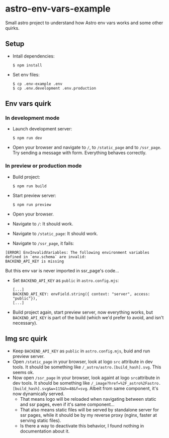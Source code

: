 # astro-env-vars-example

Small astro project to understand how Astro env vars works and some other quirks.

## Setup

- Intall dependencies:

  ```
  $ npm install
  ```

- Set env files:
  ```
  $ cp .env-example .env
  $ cp .env.development .env.production
  ```

## Env vars quirk

### In development mode

- Launch development server:

  ```
  $ npm run dev
  ```

- Open your browser and navigate to `/`, to `/static_page` and to `/ssr_page`. Try sending a message with form. Everything behaves correctly.

### In preview or production mode

- Build project:

  ```
  $ npm run build
  ```

- Start preview server:

  ```
  $ npm run preview
  ```

- Open your browser.
- Navigate to `/`: It should work.
- Navigate to `/static_page`: It should work.
- Navigate to `/ssr_page`, it fails:

```
[ERROR] EnvInvalidVariables: The following environment variables defined in `env.schema` are invalid:
BACKEND_API_KEY is missing
```

But this env var is never imported in ssr_page's code…

- Set `BACKEND_API_KEY` as `public` in `astro.config.mjs`:
  ```
  [...]
  BACKEND_API_KEY: envField.string({ context: "server", access: "public"}),
  [...]
  ```
- Build project again, start preview server, now everything works, but `BACKEND_API_KEY` is part of the build (which we'd prefer to avoid, and isn't necessary).

## Img src quirk

- Keep `BACKEND_API_KEY` as `public` in `astro.config.mjs`, buid and run preview server.
- Open `/static_page` in your browser, look at logo `src` attribute in dev tools. It should be something like `/_astro/astro.[build_hash].svg`. This seems ok.
- Now open `/ssr_page` in your browser, look againt at logo `src`attribute in dev tools. It should be something like `/_image?href=%2F_astro%2Fastro.[build_hash].svg&w=115&h=48&f=svg`. Albeit from same component, it's now dynamically served.
  - That means logo will be reloaded when navigating between static and ssr pages, even if it's same component…
  - That also means static files will be served by standalone server for ssr pages, while it should be by my reverse proxy (nginx, faster at serving static files).
  - Is there a way to deactivate this behavior, I found nothing in documentation about it.
